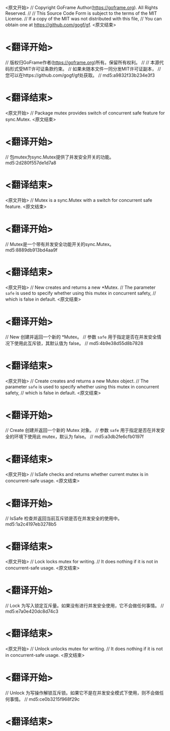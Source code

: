 
<原文开始>
// Copyright GoFrame Author(https://goframe.org). All Rights Reserved.
//
// This Source Code Form is subject to the terms of the MIT License.
// If a copy of the MIT was not distributed with this file,
// You can obtain one at https://github.com/gogf/gf.
<原文结束>

# <翻译开始>
// 版权归GoFrame作者(https://goframe.org)所有。保留所有权利。
//
// 本源代码形式受MIT许可证条款约束。
// 如果未随本文件一同分发MIT许可证副本，
// 您可以在https://github.com/gogf/gf处获取。
// md5:a9832f33b234e3f3
# <翻译结束>


<原文开始>
// Package mutex provides switch of concurrent safe feature for sync.Mutex.
<原文结束>

# <翻译开始>
// 包mutex为sync.Mutex提供了并发安全开关的功能。 md5:2d280f557de1d7a8
# <翻译结束>


<原文开始>
// Mutex is a sync.Mutex with a switch for concurrent safe feature.
<原文结束>

# <翻译开始>
// Mutex是一个带有并发安全功能开关的sync.Mutex。 md5:8889db913bd4aa9f
# <翻译结束>


<原文开始>
// New creates and returns a new *Mutex.
// The parameter `safe` is used to specify whether using this mutex in concurrent safety,
// which is false in default.
<原文结束>

# <翻译开始>
// New 创建并返回一个新的 *Mutex。
// 参数 `safe` 用于指定是否在并发安全情况下使用此互斥锁，其默认值为 false。
// md5:4b9e38d55d8b7828
# <翻译结束>


<原文开始>
// Create creates and returns a new Mutex object.
// The parameter `safe` is used to specify whether using this mutex in concurrent safety,
// which is false in default.
<原文结束>

# <翻译开始>
// Create 创建并返回一个新的 Mutex 对象。
// 参数 `safe` 用于指定是否在并发安全的环境下使用此 mutex，默认为 false。
// md5:a3db2fe6cfb0197f
# <翻译结束>


<原文开始>
// IsSafe checks and returns whether current mutex is in concurrent-safe usage.
<原文结束>

# <翻译开始>
// IsSafe 检查并返回当前互斥锁是否在并发安全的使用中。 md5:1a2c4197eb3278b5
# <翻译结束>


<原文开始>
// Lock locks mutex for writing.
// It does nothing if it is not in concurrent-safe usage.
<原文结束>

# <翻译开始>
// Lock 为写入锁定互斥量。如果没有进行并发安全使用，它不会做任何事情。
// md5:e7a0e420dc8d74c3
# <翻译结束>


<原文开始>
// Unlock unlocks mutex for writing.
// It does nothing if it is not in concurrent-safe usage.
<原文结束>

# <翻译开始>
// Unlock 为写操作解锁互斥锁。如果它不是在并发安全模式下使用，则不会做任何事情。
// md5:ce0b3215f968f29c
# <翻译结束>

